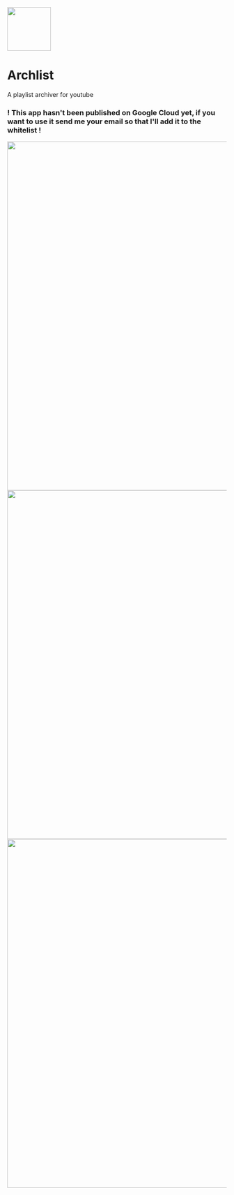 <img src="https://i.imgur.com/OhCV5Rg.png" width=100>

# Archlist
A playlist archiver for youtube

### ! This app hasn't been published on Google Cloud yet, if you want to use it send me your email so that I'll add it to the whitelist !

<img src="https://i.imgur.com/4TNmxyI.png" width=800>
<img src="https://i.imgur.com/aQMISkW.png" width=800>
<img src="https://i.imgur.com/UgOfY2R.png" width=800>
